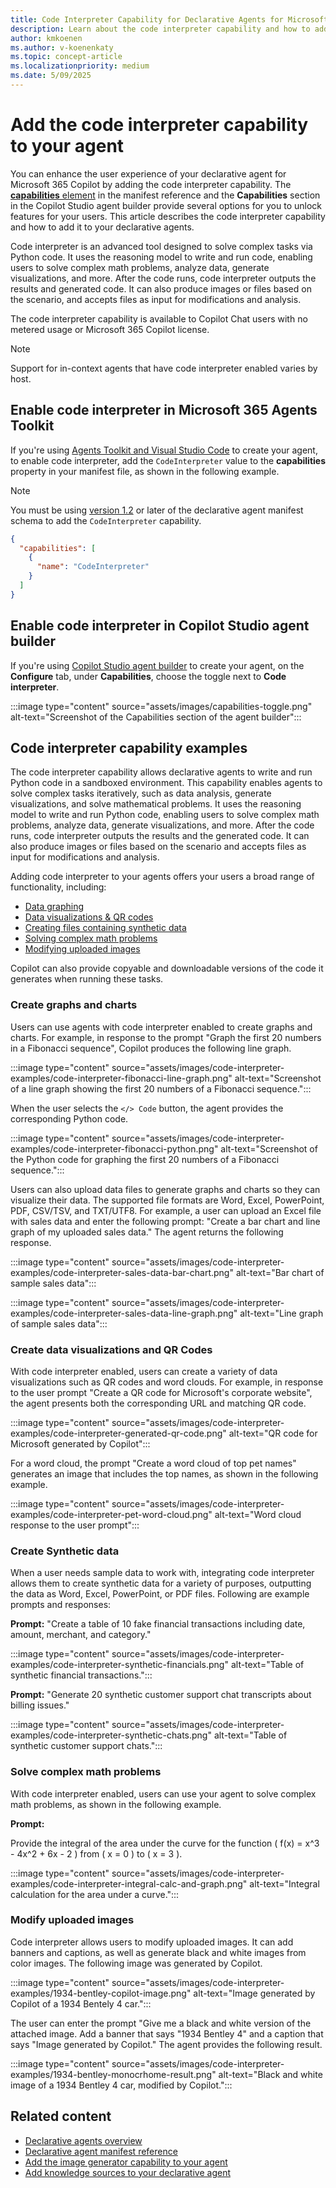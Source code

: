 ```yaml
---
title: Code Interpreter Capability for Declarative Agents for Microsoft 365 Copilot.
description: Learn about the code interpreter capability and how to add it to your declarative agents.
author: kmkoenen
ms.author: v-koenenkaty
ms.topic: concept-article
ms.localizationpriority: medium
ms.date: 5/09/2025
---
```


# Add the code interpreter capability to your agent

You can enhance the user experience of your declarative agent for Microsoft 365 Copilot by adding the code interpreter capability. The [**capabilities** element](declarative-agent-manifest-1.4.md#capabilities-object) in the manifest reference and the **Capabilities** section in the Copilot Studio agent builder provide several options for you to unlock features for your users. This article describes the code interpreter capability and how to add it to your declarative agents.

Code interpreter is an advanced tool designed to solve complex tasks via Python code. It uses the reasoning model to write and run code, enabling users to solve complex math problems, analyze data, generate visualizations, and more. After the code runs, code interpreter outputs the results and generated code. It can also produce images or files based on the scenario, and accepts files as input for modifications and analysis.

The code interpreter capability is available to Copilot Chat users with no metered usage or Microsoft 365 Copilot license.

> [!NOTE]
> Support for in-context agents that have code interpreter enabled varies by host.

## Enable code interpreter in Microsoft 365 Agents Toolkit

If you're using [Agents Toolkit and Visual Studio Code](build-declarative-agents.md) to create your agent, to enable code interpreter, add the `CodeInterpreter` value to the **capabilities** property in your manifest file, as shown in the following example.

> [!NOTE]
> You must be using [version 1.2](declarative-agent-manifest-1.2.md) or later of the declarative agent manifest schema to add the `CodeInterpreter` capability.

```json
{
  "capabilities": [
    {
      "name": "CodeInterpreter"
    }
  ]
}
```

## Enable code interpreter in Copilot Studio agent builder

If you're using [Copilot Studio agent builder](copilot-studio-agent-builder.md) to create your agent, on the **Configure** tab, under **Capabilities**, choose the toggle next to **Code interpreter**.

:::image type="content" source="assets/images/capabilities-toggle.png" alt-text="Screenshot of the Capabilities section of the agent builder":::

## Code interpreter capability examples

The code interpreter capability allows declarative agents to write and run Python code in a sandboxed environment. This capability enables agents to solve complex tasks iteratively, such as data analysis, generate visualizations, and solve mathematical problems. It uses the reasoning model to write and run Python code, enabling users to solve complex math problems, analyze data, generate visualizations, and more. After the code runs, code interpreter outputs the results and the generated code. It can also produce images or files based on the scenario and accepts files as input for modifications and analysis.

Adding code interpreter to your agents offers your users a broad range of functionality, including:

- [Data graphing](#create-graphs-and-charts)
- [Data visualizations & QR codes](#create-data-visualizations-and-qr-codes)
- [Creating files containing synthetic data](#create-synthetic-data)
- [Solving complex math problems](#solve-complex-math-problems)
- [Modifying uploaded images](#modify-uploaded-images)

Copilot can also provide copyable and downloadable versions of the code it generates when running these tasks.

### Create graphs and charts

Users can use agents with code interpreter enabled to create graphs and charts. For example, in response to the prompt "Graph the first 20 numbers in a Fibonacci sequence", Copilot produces the following line graph.

:::image type="content" source="assets/images/code-interpreter-examples/code-interpreter-fibonacci-line-graph.png" alt-text="Screenshot of a line graph showing the first 20 numbers of a Fibonacci sequence.":::

When the user selects the `</> Code` button, the agent provides the corresponding Python code.

:::image type="content" source="assets/images/code-interpreter-examples/code-interpreter-fibonacci-python.png" alt-text="Screenshot of the Python code for graphing the first 20 numbers of a Fibonacci sequence.":::

Users can also upload data files to generate graphs and charts so they can visualize their data. The supported file formats are Word, Excel, PowerPoint, PDF, CSV/TSV, and TXT/UTF8. For example, a user can upload an Excel file with sales data and enter the following prompt:  "Create a bar chart and line graph of my uploaded sales data." The agent returns the following response.

:::image type="content" source="assets/images/code-interpreter-examples/code-interpreter-sales-data-bar-chart.png" alt-text="Bar chart of sample sales data":::

:::image type="content" source="assets/images/code-interpreter-examples/code-interpreter-sales-data-line-graph.png" alt-text="Line graph of sample sales data":::

### Create data visualizations and QR Codes

With code interpreter enabled, users can create a variety of data visualizations such as QR codes and word clouds. For example, in response to the user prompt "Create a QR code for Microsoft's corporate website", the agent presents both the corresponding URL and matching QR code.

:::image type="content" source="assets/images/code-interpreter-examples/code-interpreter-generated-qr-code.png" alt-text="QR code for Microsoft generated by Copilot":::

For a word cloud, the prompt "Create a word cloud of top pet names" generates an image that includes the top names, as shown in the following example.

:::image type="content" source="assets/images/code-interpreter-examples/code-interpreter-pet-word-cloud.png" alt-text="Word cloud response to the user prompt":::

### Create Synthetic data

When a user needs sample data to work with, integrating code interpreter allows them to create synthetic data for a variety of purposes, outputting the data as Word, Excel, PowerPoint, or PDF files. Following are example prompts and responses:

**Prompt:** "Create a table of 10 fake financial transactions including date, amount, merchant, and category."

:::image type="content" source="assets/images/code-interpreter-examples/code-interpreter-synthetic-financials.png" alt-text="Table of synthetic financial transactions.":::

**Prompt:**
 "Generate 20 synthetic customer support chat transcripts about billing issues."

:::image type="content" source="assets/images/code-interpreter-examples/code-interpreter-synthetic-chats.png" alt-text="Table of synthetic customer support chats.":::

### Solve complex math problems

With code interpreter enabled, users can use your agent to solve complex math problems, as shown in the following example.

**Prompt:**

 Provide the integral of the area under the curve for the function \( f(x) = x^3 - 4x^2 + 6x - 2 \) from \( x = 0 \) to \( x = 3 \).

:::image type="content" source="assets/images/code-interpreter-examples/code-interpreter-integral-calc-and-graph.png" alt-text="Integral calculation for the area under a curve.":::

### Modify uploaded images

Code interpreter allows users to modify uploaded images. It can add banners and captions, as well as generate black and white images from color images. The following image was generated by Copilot.

:::image type="content" source="assets/images/code-interpreter-examples/1934-bentley-copilot-image.png" alt-text="Image generated by Copilot of a 1934 Bentely 4 car.":::

The user can enter the prompt "Give me a black and white version of the attached image. Add a banner that says "1934 Bentley 4" and a caption that says "Image generated by Copilot." The agent provides the following result.

:::image type="content" source="assets/images/code-interpreter-examples/1934-bentley-monocrhome-result.png" alt-text="Black and white image of a 1934 Bentley 4 car, modified by Copilot.":::

## Related content

- [Declarative agents overview](overview-declarative-agent.md)
- [Declarative agent manifest reference](declarative-agent-manifest-1.4.md)
- [Add the image generator capability to your agent](image-generator.md)
- [Add knowledge sources to your declarative agent](knowledge-sources.md)
